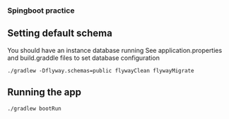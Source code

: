 ### Spingboot practice

## Setting default schema

You should have an instance database running
See application.properties and build.graddle files to set database configuration

```
./gradlew -Dflyway.schemas=public flywayClean flywayMigrate
```

## Running the app

```
./gradlew bootRun
```